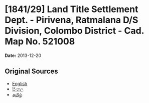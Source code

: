 # [1841/29] Land Title Settlement Dept. - Pirivena, Ratmalana D/S Division, Colombo District - Cad. Map No. 521008

**Date:** 2013-12-20

## Original Sources

- [English](https://documents.gov.lk/view/extra-gazettes/2013/12/1841-29_E.pdf)
- [සිංහල](https://documents.gov.lk/view/extra-gazettes/2013/12/1841-29_S.pdf)
- [தமிழ்](https://documents.gov.lk/view/extra-gazettes/2013/12/1841-29_T.pdf)
